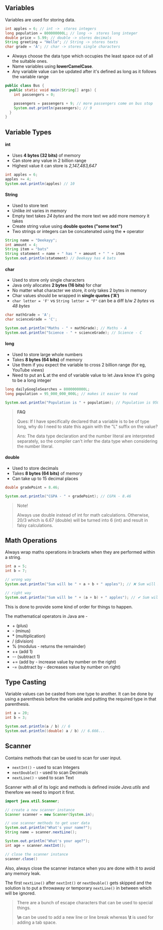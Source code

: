 ## Variables

Variables are used for storing data.

```java
int apples = 6; // int ->  stores integers
long population = 800000000L; // long ->  stores long integer
double price = 5.99; // double -> stores decimals
String greeting = "Hello"; // String -> stores texts
char grade = 'A'; // char -> stores single characters
```

- Always choose the data type which occupies the least space out of all the suitable ones.
- Name variables using **lowerCamelCase**.
- Any variable value can be updated after it's defined as long as it follows the variable range

```java
public class Bus {
  public static void main(String[] args) {
    int passengers = 0;

    passengers = passengers + 9; // more passengers come on bus stop
    System.out.println(passengers); // 9
  }
}
```

## Variable Types

#### int

- Uses **4 bytes (32 bits)** of memory
- Can store any value in 2 billion range
- Highest value it can store is _2,147,483,647_

```java
int apples = 6;
apples += 4;
System.out.println(apples) // 10
```

#### String

- Used to store text
- Unlike _int_ varies in memory
- Empty text takes _24 bytes_ and the more text we add more memory it takes
- Create string value using **double quotes ("some text")**
- Two strings or integers can be concatenated using the **+** operator

```java
String name = "Deekayy";
int amount = 4;
String item = "bats"
String statement = name + " has " + amount + " " + item
System.out.println(statement) // Deekayy has 4 bats
```

#### char

- Used to store only single characters
- Java only allocates **2 bytes (16 bits)** for char
- No matter what character we store, it only takes 2 bytes in memory
- Char values should be wrapped in **single quotes ('A')**
- `char letter = 'F'` vs `String letter = "F"` can be a diff b/w _2 bytes_ vs _48 bytes_

```java
char mathGrade = 'A';
char scienceGrade = 'C';

System.out.println("Maths - " + mathGrade); // Maths - A
System.out.println("Science - " + scienceGrade); // Science - C
```

#### long

- Used to store large whole numbers
- Takes **8 bytes (64 bits)** of memory
- Use them if you expect the variable to cross 2 billion range (for eg, YouTube views)
- Need to put an **L** at the end of variable value to let Java know it's going to be a long integer

```java
long dailyGoogleSearches = 8000000000L;
long population = 95_000_000_000L; // makes it easier to read

System.out.println("Population is " + population); // Population is 95000000000L
```

> **FAQ**
>
> Ques: If I have specifically declared that a variable is to be of type long, why do I need to state this again with the "L" suffix on the value?
>
> Ans: The data type declaration and the number literal are interpreted separately, so the compiler can't infer the data type when considering the number literal.

#### double

- Used to store decimals
- Takes **8 bytes (64 bits)** of memory
- Can take up to 15 decimal places

```java
double gradePoint = 8.46;

System.out.println("CGPA - " + gradePoint); // CGPA - 8.46
```

> Note!
>
> Always use double instead of int for math calculations. Otherwise, 20/3 which is 6.67 (double) will be turned into 6 (int) and result in falsy calculations.

## Math Operations

Always wrap maths operations in brackets when they are performed within a string.

```java
int a = 5;
int b = 7;

// wrong way
System.out.println("Sum will be " + a + b + " apples"); // ❌ Sum will be 57 apples

// right way
System.out.println("Sum will be " + (a + b) + " apples"); // ✔ Sum will be 12 apples
```

This is done to provide some kind of order for things to happen.

The mathematical operators in Java are -

- \+ (plus)
- \- (minus)
- \* (multiplication)
- / (division)
- % (modulus - returns the remainder)
- ++ (add 1)
- -- (subtract 1)
- += (add by - increase value by number on the right)
- -= (subtract by - decreases value by number on right)

## Type Casting

Variable values can be casted from one type to another. It can be done by using a parenthesis before the variable and putting the required type in that parenthesis.

```java
int a = 20;
int b = 3;

System.out.println(a / b) // 6
System.out.println((double) a / b) // 6.666...
```

## Scanner

Contains methods that can be used to scan for user input.

- `nextInt()` - used to scan Integers
- `nextDouble()` - used to scan Decimals
- `nextLine()` - used to scan Text

Scanner with all of its logic and methods is defined inside _Java.utils_ and therefore we need to import it first.

```java
import java.util.Scanner;

// create a new scanner instance
Scanner scanner = new Scanner(System.in);

// use scanner methods to get user data
System.out.println("What's your name?");
String name = scanner.nextLine();

System.out.println("What's your age?");
int age = scanner.nextInt();

// close the scanner instance
scanner.close()
```

Also, always close the scanner instance when you are done with it to avoid any memory leak.

The first `nextLine()` after `nextInt()` or `nextDouble()` gets skipped and the solution is to put a throwaway or temporary `nextLine()` in between which will be ignored.

> There are a bunch of escape characters that can be used to special things.
>
> **\n** can be used to add a new line or line break whereas **\t** is used for adding a tab space.
